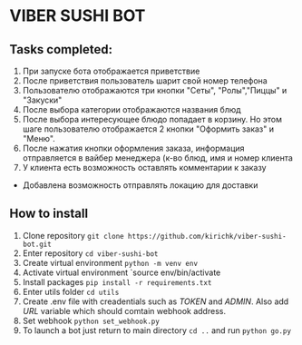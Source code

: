 # VIBER SUSHI BOT

## Tasks completed:
1. При запуске бота отображается приветствие
2. После приветствия пользователь шарит свой номер телефона
3. Пользователю отображаются три кнопки "Сеты", "Ролы","Пиццы" и "Закуски"
4. После выбора категории отображаются названия блюд
5. После выбора интересующее блюдо попадает в корзину.
  Но этом шаге пользователю отображается 2 кнопки "Оформить заказ" и "Меню".
6. После нажатия кнопки оформления заказа, информация отправляется в 
  вайбер менеджера (к-во блюд, имя и номер клиента
7. У клиента есть возможность оставлять комментарии к заказу

+ Добавлена возможность отправлять локацию для доставки

## How to install
1. Clone repository `git clone https://github.com/kirichk/viber-sushi-bot.git`
2. Enter repository `cd viber-sushi-bot`
3. Create virtual environment `python -m venv env`
4. Activate virtual environment `source env/bin/activate
5. Install packages `pip install -r requirements.txt`
6. Enter utils folder `cd utils`
7. Create .env file with creadentials such as *TOKEN* and *ADMIN*. 
  Also add *URL* variable which should comtain webhook address.
8. Set webhook `python set_webhook.py`
9. To launch a bot just return to main directory `cd ..` and run `python go.py`
